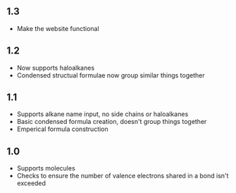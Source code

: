 ## 1.3
* Make the website functional

## 1.2
* Now supports haloalkanes
* Condensed structual formulae now group similar things together

## 1.1
* Supports alkane name input, no side chains or haloalkanes
* Basic condensed formula creation, doesn't group things together
* Emperical formula construction

## 1.0
* Supports molecules
* Checks to ensure the number of valence electrons shared in a bond isn't exceeded